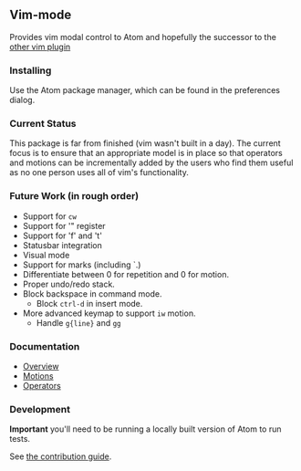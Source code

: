 ## Vim-mode

Provides vim modal control to Atom and hopefully the successor to the
[other vim plugin](https://github.com/atom/vim)

### Installing

Use the Atom package manager, which can be found in the preferences
dialog.

### Current Status

This package is far from finished (vim wasn't built in a day). The
current focus is to ensure that an appropriate model is in place so that
operators and motions can be incrementally added by the users who find
them useful as no one person uses all of vim's functionality.

### Future Work (in rough order)

* Support for `cw`
* Support for '" register
* Support for 'f' and 't'
* Statusbar integration
* Visual mode
* Support for marks (including \`.)
* Differentiate between 0 for repetition and 0 for motion.
* Proper undo/redo stack.
* Block backspace in command mode.
  * Block `ctrl-d` in insert mode.
* More advanced keymap to support `iw` motion.
  * Handle `g{line}` and `gg`
  
### Documentation

* [Overview](docs/overview.md)
* [Motions](docs/motions.md)
* [Operators](docs/operators.md)

### Development

**Important** you'll need to be running a locally built version of Atom to
run tests.

See [the contribution guide](CONTRIBUTING.md).

